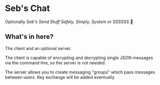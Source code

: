 # Seb's Chat

Optionally *Seb's Send Stuff Safely, Simply, System* or SSSSSS 🐍

## What's in here?

The client and an optional server. 

The client is capable of encrypting and decrypting single JSON messages via the command line, so the server is not needed.

The server allows you to create messaging "groups" which pass messages between users. Key exchange will be added eventually.